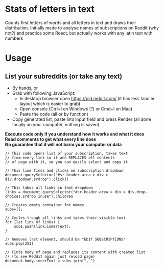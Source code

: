 # Stats of letters in text
Counts first letters of words and all letters in text and draws their distribution. Initially made to analyse names of subscriptions on Reddit (why not?) and practice some React, but actually works with any latin text with numbers
# Usage
## List your subreddits (or take any text)
- By hands, or
- Grab with following JavaScript:
  - In desktop browser open https://old.reddit.com/ (it has less fancier layout which is easier to grab)
  - Open console (Ctrl+I on Windows (?) or Cmd+I on Mac)
  - Paste the code (all or by function)
- Copy generated list, paste into input field and press Render (all done locally on your computer, nothing is saved)

**Execute code only if you understand how it works and what it does  
Read comments to get what every line does  
No guarantee that it will not harm your computer or data**
```
// This code opens list of your subscription, takes text
// from every link in it and REPLACES all contents
// of page with it, so you can easily select and copy it

// This line finds and clicks on subscription dropdown
document.querySelector("#sr-header-area > div > div.dropdown.srdrop").click()

// This takes all links in that dropdown
links = document.querySelector("#sr-header-area > div > div.drop-choices.srdrop.inuse").children

// Creates empty container for names
subs=[];

// Cycles trough all links and takes their visible text
for (let link of links) {
	subs.push(link.innerText);
}

// Removes last element, should be "EDIT SUBSCRIPTIONS"
subs.pop(253)

// Finds body of page and replaces its content with created list
// (to see Reddit again just reload page)
document.body.innerText = subs.join(", ")
```
